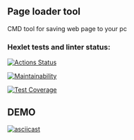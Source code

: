 Page loader tool
----------------------------

CMD tool for saving web page to your pc



### Hexlet tests and linter status:
[![Actions Status](https://github.com/Abdujabbar/python-project-lvl3/workflows/hexlet-check/badge.svg)](https://github.com/Abdujabbar/python-project-lvl3/actions)


[![Maintainability](https://api.codeclimate.com/v1/badges/eddf03b7a303f426b2d9/maintainability)](https://codeclimate.com/github/Abdujabbar/python-project-lvl3/maintainability)

[![Test Coverage](https://api.codeclimate.com/v1/badges/eddf03b7a303f426b2d9/test_coverage)](https://codeclimate.com/github/Abdujabbar/python-project-lvl3/test_coverage)


DEMO
--------------
[![asciicast](https://asciinema.org/a/wH04myRADKBiT0JeZ9k50DtVI.svg)](https://asciinema.org/a/wH04myRADKBiT0JeZ9k50DtVI)
